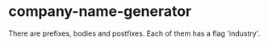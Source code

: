 # company-name-generator

There are prefixes, bodies and postfixes.
Each of them has a flag 'industry'.
